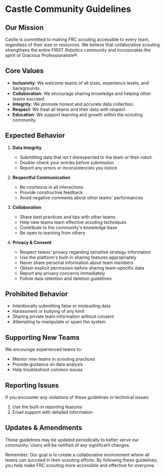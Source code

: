 # Castle Community Guidelines

## Our Mission
Castle is committed to making FRC scouting accessible to every team, regardless of their size or resources. We believe that collaborative scouting strengthens the entire FIRST Robotics community and incorporates the spirit of Gracious Professionalism®.

## Core Values
- **Inclusivity**: We welcome teams of all sizes, experience levels, and backgrounds.
- **Collaboration**: We encourage sharing knowledge and helping other teams succeed.
- **Integrity**: We promote honest and accurate data collection.
- **Respect**: We treat all teams and their data with respect.
- **Education**: We support learning and growth within the scouting community.

## Expected Behavior
1. **Data Integrity**
   - Submitting data that isn't disrespected to the team or their robot.
   - Double-check your entries before submission
   - Report any errors or inconsistencies you notice

2. **Respectful Communication**
   - Be courteous in all interactions
   - Provide constructive feedback
   - Avoid negative comments about other teams' performances

3. **Collaboration**
   - Share best practices and tips with other teams
   - Help new teams learn effective scouting techniques
   - Contribute to the community's knowledge base
   - Be open to learning from others

4. **Privacy & Consent**
   - Respect teams' privacy regarding sensitive strategy information
   - Use the platform's built-in sharing features appropriately
   - Never share personal information about team members
   - Obtain explicit permission before sharing team-specific data
   - Report any privacy concerns immediately
   - Follow data retention and deletion guidelines

## Prohibited Behavior
- Intentionally submitting false or misleading data
- Harassment or bullying of any kind
- Sharing private team information without consent
- Attempting to manipulate or spam the system

## Supporting New Teams
We encourage experienced teams to:
- Mentor new teams in scouting practices
- Provide guidance on data analysis
- Help troubleshoot common issues

## Reporting Issues
If you encounter any violations of these guidelines or technical issues:
1. Use the built-in reporting features
2. Email support with detailed information

## Updates & Amendments
These guidelines may be updated periodically to better serve our community. Users will be notified of any significant changes.

Remember: Our goal is to create a collaborative environment where all teams can succeed in their scouting efforts. By following these guidelines, you help make FRC scouting more accessible and effective for everyone.